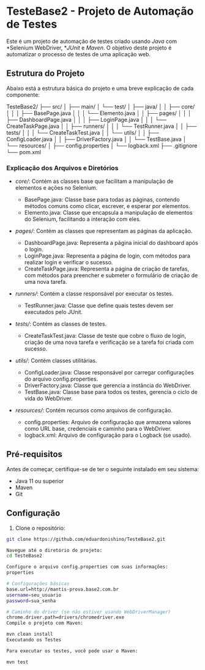 # TesteBase2 - Projeto de Automação de Testes

Este é um projeto de automação de testes criado usando *Java* com *Selenium WebDriver, **JUnit* e *Maven*. O objetivo deste projeto é automatizar o processo de testes de uma aplicação web.

## Estrutura do Projeto

Abaixo está a estrutura básica do projeto e uma breve explicação de cada componente:

TesteBase2/ ├── src/ │ ├── main/ │ └── test/ │ ├── java/ │ │ ├── core/ │ │ │ ├── BasePage.java │ │ │ └── Elemento.java │ │ ├── pages/ │ │ │ ├── DashboardPage.java │ │ │ ├── LoginPage.java │ │ │ └── CreateTaskPage.java │ │ ├── runners/ │ │ │ └── TestRunner.java │ │ ├── tests/ │ │ │ └── CreateTaskTest.java │ │ └── utils/ │ │ ├── ConfigLoader.java │ │ ├── DriverFactory.java │ │ └── TestBase.java │ └── resources/ │ ├── config.properties │ └── logback.xml ├── .gitignore └── pom.xml

### Explicação dos Arquivos e Diretórios

- *core/*: Contém as classes base que facilitam a manipulação de elementos e ações no Selenium.
  - BasePage.java: Classe base para todas as páginas, contendo métodos comuns como clicar, escrever, e esperar por elementos.
  - Elemento.java: Classe que encapsula a manipulação de elementos do Selenium, facilitando a interação com eles.

- *pages/*: Contém as classes que representam as páginas da aplicação.
  - DashboardPage.java: Representa a página inicial do dashboard após o login.
  - LoginPage.java: Representa a página de login, com métodos para realizar login e verificar o sucesso.
  - CreateTaskPage.java: Representa a página de criação de tarefas, com métodos para preencher e submeter o formulário de criação de uma nova tarefa.

- *runners/*: Contém a classe responsável por executar os testes.
  - TestRunner.java: Classe que define quais testes devem ser executados pelo JUnit.

- *tests/*: Contém as classes de testes.
  - CreateTaskTest.java: Classe de teste que cobre o fluxo de login, criação de uma nova tarefa e verificação se a tarefa foi criada com sucesso.

- *utils/*: Contém classes utilitárias.
  - ConfigLoader.java: Classe responsável por carregar configurações do arquivo config.properties.
  - DriverFactory.java: Classe que gerencia a instância do WebDriver.
  - TestBase.java: Classe base para todos os testes, gerencia o ciclo de vida do WebDriver.

- *resources/*: Contém recursos como arquivos de configuração.
  - config.properties: Arquivo de configuração que armazena valores como URL base, credenciais e caminho para o WebDriver.
  - logback.xml: Arquivo de configuração para o Logback (se usado).

## Pré-requisitos

Antes de começar, certifique-se de ter o seguinte instalado em seu sistema:

- Java 11 ou superior
- Maven
- Git

## Configuração

1. Clone o repositório:

```bash
git clone https://github.com/eduardonishino/TesteBase2.git 

Navegue até o diretório do projeto:
cd TesteBase2

Configure o arquivo config.properties com suas informações:
properties

# Configurações básicas
base.url=http://mantis-prova.base2.com.br
username=seu_usuario
password=sua_senha

# Caminho do driver (se não estiver usando WebDriverManager)
chrome.driver.path=drivers/chromedriver.exe
Compile o projeto com Maven:

mvn clean install
Executando os Testes

Para executar os testes, você pode usar o Maven:

mvn test
